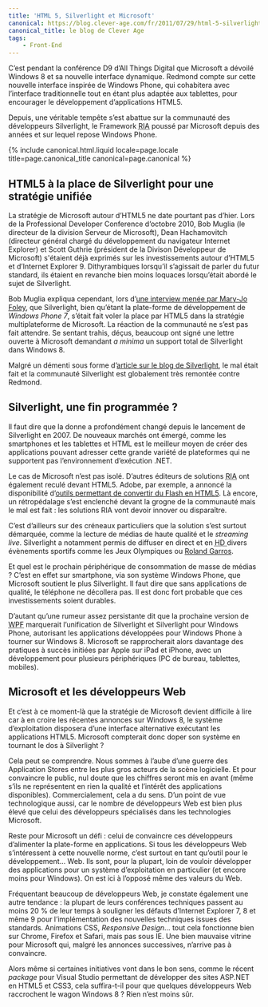 ```yaml
---
title: 'HTML 5, Silverlight et Microsoft'
canonical: https://blog.clever-age.com/fr/2011/07/29/html-5-silverlight-et-microsoft/
canonical_title: le blog de Clever Age
tags:
    - Front-End
---
```


C’est pendant la conférence D9 d’All Things Digital que Microsoft a dévoilé
Windows 8 et sa nouvelle interface dynamique. Redmond compte sur cette nouvelle
interface inspirée de Windows Phone, qui cohabitera avec l’interface
traditionnelle tout en étant plus adaptée aux tablettes, pour encourager le
développement d’applications HTML5.

Depuis, une véritable tempête s’est abattue sur la communauté des développeurs
Silverlight, le Framework
<abbr title="Rich Internet Application ou Application Internet Riche : application Web offrant des caractéristiques similaires à une application développée pour un système d’exploitation">RIA</abbr>
poussé par Microsoft depuis des années et sur lequel repose Windows Phone.

<!-- more -->

{% include canonical.html.liquid
    locale=page.locale
    title=page.canonical_title
    canonical=page.canonical
%}

## HTML5 à la place de Silverlight pour une stratégie unifiée

La stratégie de Microsoft autour d’HTML5 ne date pourtant pas d’hier. Lors de la
Professional Developer Conference d’octobre 2010, Bob Muglia (le directeur de la
division Serveur de Microsoft), Dean Hachamovitch (directeur général chargé du
développement du navigateur Internet Explorer) et Scott Guthrie (président de la
Divison Développeur de Microsoft) s'étaient déjà exprimés sur les
investissements autour d’HTML5 et d’Internet Explorer 9\. Dithyrambiques
lorsqu’il s’agissait de parler du futur standard, ils étaient en revanche bien
moins loquaces lorsqu’était abordé le sujet de Silverlight.

Bob Muglia expliqua cependant, lors
d’[une interview menée par Mary-Jo Foley](http://www.zdnet.com/article/microsoft-our-strategy-with-silverlight-has-shifted/),
que Silverlight, bien qu’étant la plate-forme de développement de _Windows Phone
7_, s’était fait voler la place par HTML5 dans la stratégie multiplateforme de
Microsoft. La réaction de la communauté ne s’est pas fait attendre. Se sentant
trahis, déçus, beaucoup ont signé une lettre ouverte à Microsoft demandant
_<em>a minima_ </em>un support total de Silverlight dans Windows 8.

Malgré un démenti sous forme
d’[article sur le blog de Silverlight](http://blogs.msdn.com/b/silverlight/archive/2010/11/01/pdc-and-silverlight.aspx 'PDC and Silverlight'),
le mal était fait et la communauté Silverlight est globalement très remontée
contre Redmond.

## Silverlight, une fin programmée ?

Il faut dire que la donne a profondément changé depuis le lancement de
Silverlight en 2007\. De nouveaux marchés ont émergé, comme les smartphones et
les tablettes et HTML est le meilleur moyen de créer des applications pouvant
adresser cette grande variété de plateformes qui ne supportent pas
l’environnement d’exécution .NET.

Le cas de Microsoft n’est pas isolé. D’autres éditeurs de solutions
<abbr title="Rich Internet Application">RIA</abbr> ont également reculé devant
HTML5\. Adobe, par exemple, a annoncé la disponibilité
d’[outils permettant de convertir du Flash en HTML5](http://blogs.adobe.com/jnack/2010/10/adobe-demos-flash-to-html5-conversion-tool.html 'Adobe demos Flash-to-HTML5 conversion tool').
Là encore, un rétropédalage s’est enclenché devant la grogne de la communauté
mais le mal est fait : les solutions <abbr>RIA</abbr> vont devoir innover ou
disparaître.

C’est d’ailleurs sur des créneaux particuliers que la solution s’est surtout
démarquée, comme la lecture de médias de haute qualité et le _streaming live_.
Silverlight a notamment permis de diffuser en direct et en
<abbr title="High Definition">HD </abbr>divers évènements sportifs comme les
Jeux Olympiques ou
[Roland Garros](http://www.clubic.com/actualite-278662-microsoft-silverlight-roland-garros.html).

Et quel est le prochain périphérique de consommation de masse de médias ? C’est
en effet sur smartphone, via son système Windows Phone, que Microsoft soutient
le plus Silverlight. Il faut dire que sans applications de qualité, le téléphone
ne décollera pas. Il est donc fort probable que ces investissements soient
durables.

D’autant qu’une rumeur assez persistante dit que la prochaine version de
<abbr title="Windows Presentation Foundation">WPF</abbr> marquerait
l’unification de Silverlight et Silverlight pour Windows Phone, autorisant les
applications développées pour Windows Phone à tourner sur Windows 8\. Microsoft
se rapprocherait alors davantage des pratiques à succès initiées par Apple sur
iPad et iPhone, avec un développement pour plusieurs périphériques (PC de
bureau, tablettes, mobiles).

## Microsoft et les développeurs Web

Et c’est à ce moment-là que la stratégie de Microsoft devient difficile à lire
car à en croire les récentes annonces sur Windows 8, le système d’exploitation
disposera d’une interface alternative exécutant les applications HTML5\.
Microsoft compterait donc doper son système en tournant le dos à Silverlight ?

Cela peut se comprendre. Nous sommes à l’aube d’une guerre des Application
Stores entre les plus gros acteurs de la scène logicielle. Et pour convaincre le
public, nul doute que les chiffres seront mis en avant (même s’ils ne
représentent en rien la qualité et l’intérêt des applications disponibles).
Commercialement, cela a du sens. D’un point de vue technologique aussi, car le
nombre de développeurs Web est bien plus élevé que celui des développeurs
spécialisés dans les technologies Microsoft.

Reste pour Microsoft un défi : celui de convaincre ces développeurs d’alimenter
la plate-forme en applications. Si tous les développeurs Web s’intéressent à
cette nouvelle norme, c’est surtout en tant qu’outil pour le développement… Web.
Ils sont, pour la plupart, loin de vouloir développer des applications pour un
système d’exploitation en particulier (et encore moins pour Windows). On est ici
à l’opposé même des valeurs du Web.

Fréquentant beaucoup de développeurs Web, je constate également une autre
tendance : la plupart de leurs conférences techniques passent au moins 20 % de
leur temps à souligner les défauts d’Internet Explorer 7, 8 et même 9 pour
l’implémentation des nouvelles techniques issues des standards. Animations CSS,
_Responsive Design_… tout cela fonctionne bien sur Chrome, Firefox et Safari,
mais pas sous IE. Une bien mauvaise vitrine pour Microsoft qui, malgré les
annonces successives, n’arrive pas à convaincre.

Alors même si certaines initiatives vont dans le bon sens, comme le récent
_package_ pour Visual Studio permettant de développer des sites ASP.NET en HTML5
et CSS3, cela suffira-t-il pour que quelques développeurs Web raccrochent le
wagon Windows 8 ? Rien n’est moins sûr.
